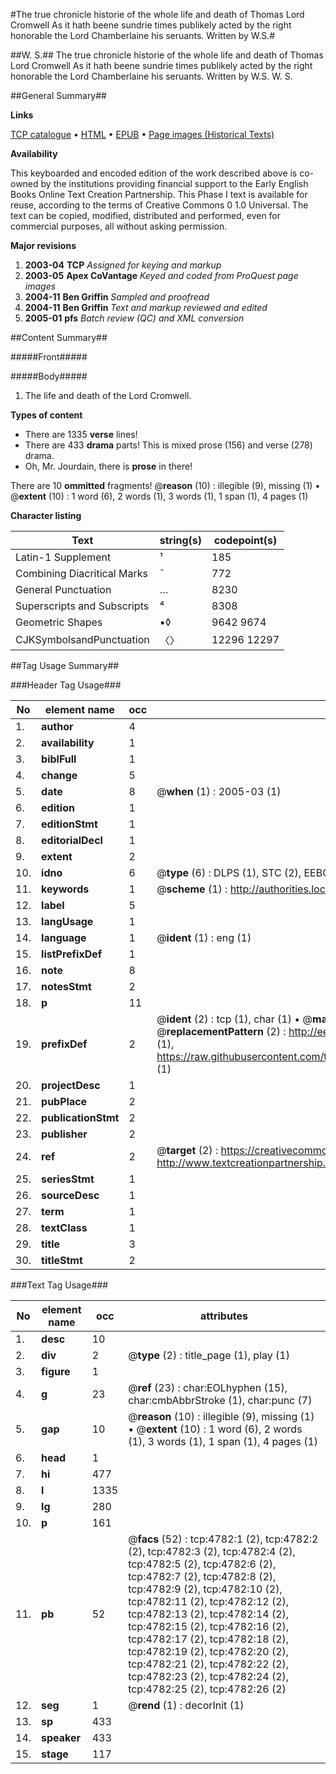 #The true chronicle historie of the whole life and death of Thomas Lord Cromwell As it hath beene sundrie times publikely acted by the right honorable the Lord Chamberlaine his seruants. Written by W.S.#

##W. S.##
The true chronicle historie of the whole life and death of Thomas Lord Cromwell As it hath beene sundrie times publikely acted by the right honorable the Lord Chamberlaine his seruants. Written by W.S.
W. S.

##General Summary##

**Links**

[TCP catalogue](http://www.ota.ox.ac.uk/tcp/)  • 
[HTML](http://tei.it.ox.ac.uk/tcp/Texts-HTML/free/A11/A11265.html)  • 
[EPUB](http://tei.it.ox.ac.uk/tcp/Texts-EPUB/free/A11/A11265.epub) • 
[Page images (Historical Texts)](https://data.historicaltexts.jisc.ac.uk/view?pubId=eebo-99840295e&pageId=eebo-99840295e-4782-1)

**Availability**

This keyboarded and encoded edition of the
	       work described above is co-owned by the institutions
	       providing financial support to the Early English Books
	       Online Text Creation Partnership. This Phase I text is
	       available for reuse, according to the terms of Creative
	       Commons 0 1.0 Universal. The text can be copied,
	       modified, distributed and performed, even for
	       commercial purposes, all without asking permission.

**Major revisions**

1. __2003-04__ __TCP__ *Assigned for keying and markup*
1. __2003-05__ __Apex CoVantage__ *Keyed and coded from ProQuest page images*
1. __2004-11__ __Ben Griffin__ *Sampled and proofread*
1. __2004-11__ __Ben Griffin__ *Text and markup reviewed and edited*
1. __2005-01__ __pfs__ *Batch review (QC) and XML conversion*

##Content Summary##

#####Front#####

#####Body#####

1. The life and death of the Lord Cromwell.

**Types of content**

  * There are 1335 **verse** lines!
  * There are 433 **drama** parts! This is mixed prose (156) and verse (278) drama.
  * Oh, Mr. Jourdain, there is **prose** in there!

There are 10 **ommitted** fragments! 
 @__reason__ (10) : illegible (9), missing (1)  •  @__extent__ (10) : 1 word (6), 2 words (1), 3 words (1), 1 span (1), 4 pages (1)

**Character listing**


|Text|string(s)|codepoint(s)|
|---|---|---|
|Latin-1 Supplement|¹|185|
|Combining             Diacritical Marks|̄|772|
|General Punctuation|…|8230|
|Superscripts             and Subscripts|⁴|8308|
|Geometric Shapes|▪◊|9642 9674|
|CJKSymbolsandPunctuation|〈〉|12296 12297|

##Tag Usage Summary##

###Header Tag Usage###

|No|element name|occ|attributes|
|---|---|---|---|
|1.|__author__|4||
|2.|__availability__|1||
|3.|__biblFull__|1||
|4.|__change__|5||
|5.|__date__|8| @__when__ (1) : 2005-03 (1)|
|6.|__edition__|1||
|7.|__editionStmt__|1||
|8.|__editorialDecl__|1||
|9.|__extent__|2||
|10.|__idno__|6| @__type__ (6) : DLPS (1), STC (2), EEBO-CITATION (1), PROQUEST (1), VID (1)|
|11.|__keywords__|1| @__scheme__ (1) : http://authorities.loc.gov/ (1)|
|12.|__label__|5||
|13.|__langUsage__|1||
|14.|__language__|1| @__ident__ (1) : eng (1)|
|15.|__listPrefixDef__|1||
|16.|__note__|8||
|17.|__notesStmt__|2||
|18.|__p__|11||
|19.|__prefixDef__|2| @__ident__ (2) : tcp (1), char (1)  •  @__matchPattern__ (2) : ([0-9\-]+):([0-9IVX]+) (1), (.+) (1)  •  @__replacementPattern__ (2) : http://eebo.chadwyck.com/downloadtiff?vid=$1&page=$2 (1), https://raw.githubusercontent.com/textcreationpartnership/Texts/master/tcpchars.xml#$1 (1)|
|20.|__projectDesc__|1||
|21.|__pubPlace__|2||
|22.|__publicationStmt__|2||
|23.|__publisher__|2||
|24.|__ref__|2| @__target__ (2) : https://creativecommons.org/publicdomain/zero/1.0/ (1), http://www.textcreationpartnership.org/docs/. (1)|
|25.|__seriesStmt__|1||
|26.|__sourceDesc__|1||
|27.|__term__|1||
|28.|__textClass__|1||
|29.|__title__|3||
|30.|__titleStmt__|2||


###Text Tag Usage###

|No|element name|occ|attributes|
|---|---|---|---|
|1.|__desc__|10||
|2.|__div__|2| @__type__ (2) : title_page (1), play (1)|
|3.|__figure__|1||
|4.|__g__|23| @__ref__ (23) : char:EOLhyphen (15), char:cmbAbbrStroke (1), char:punc (7)|
|5.|__gap__|10| @__reason__ (10) : illegible (9), missing (1)  •  @__extent__ (10) : 1 word (6), 2 words (1), 3 words (1), 1 span (1), 4 pages (1)|
|6.|__head__|1||
|7.|__hi__|477||
|8.|__l__|1335||
|9.|__lg__|280||
|10.|__p__|161||
|11.|__pb__|52| @__facs__ (52) : tcp:4782:1 (2), tcp:4782:2 (2), tcp:4782:3 (2), tcp:4782:4 (2), tcp:4782:5 (2), tcp:4782:6 (2), tcp:4782:7 (2), tcp:4782:8 (2), tcp:4782:9 (2), tcp:4782:10 (2), tcp:4782:11 (2), tcp:4782:12 (2), tcp:4782:13 (2), tcp:4782:14 (2), tcp:4782:15 (2), tcp:4782:16 (2), tcp:4782:17 (2), tcp:4782:18 (2), tcp:4782:19 (2), tcp:4782:20 (2), tcp:4782:21 (2), tcp:4782:22 (2), tcp:4782:23 (2), tcp:4782:24 (2), tcp:4782:25 (2), tcp:4782:26 (2)|
|12.|__seg__|1| @__rend__ (1) : decorInit (1)|
|13.|__sp__|433||
|14.|__speaker__|433||
|15.|__stage__|117||
